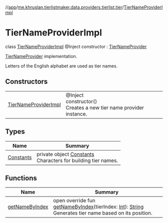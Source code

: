 //[app](../../../index.md)/[me.khruslan.tierlistmaker.data.providers.tierlist.tier](../index.md)/[TierNameProviderImpl](index.md)

# TierNameProviderImpl

class [TierNameProviderImpl](index.md) @Inject constructor : [TierNameProvider](../-tier-name-provider/index.md)

[TierNameProvider](../-tier-name-provider/index.md) implementation.

Letters of the English alphabet are used as tier names.

## Constructors

| | |
|---|---|
| [TierNameProviderImpl](-tier-name-provider-impl.md) | @Inject <br>constructor()<br>Creates a new tier name provider instance. |

## Types

| Name | Summary |
|---|---|
| [Constants](-constants/index.md) | private object [Constants](-constants/index.md)<br>Characters for building tier names. |

## Functions

| Name | Summary |
|---|---|
| [getNameByIndex](get-name-by-index.md) | open override fun [getNameByIndex](get-name-by-index.md)(tierIndex: [Int](https://kotlinlang.org/api/latest/jvm/stdlib/kotlin/-int/index.html)): [String](https://kotlinlang.org/api/latest/jvm/stdlib/kotlin/-string/index.html)<br>Generates tier name based on its position. |
